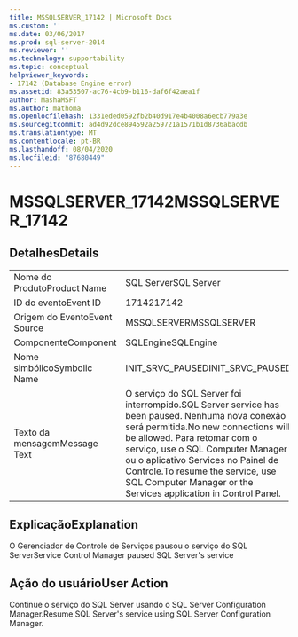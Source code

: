 ```yaml
---
title: MSSQLSERVER_17142 | Microsoft Docs
ms.custom: ''
ms.date: 03/06/2017
ms.prod: sql-server-2014
ms.reviewer: ''
ms.technology: supportability
ms.topic: conceptual
helpviewer_keywords:
- 17142 (Database Engine error)
ms.assetid: 83a53507-ac76-4cb9-b116-daf6f42aea1f
author: MashaMSFT
ms.author: mathoma
ms.openlocfilehash: 1331eded0592fb2b40d917e4b4008a6ecb779a3e
ms.sourcegitcommit: ad4d92dce894592a259721a1571b1d8736abacdb
ms.translationtype: MT
ms.contentlocale: pt-BR
ms.lasthandoff: 08/04/2020
ms.locfileid: "87680449"
---
```

# <a name="mssqlserver_17142"></a><span data-ttu-id="15ce8-102">MSSQLSERVER_17142</span><span class="sxs-lookup"><span data-stu-id="15ce8-102">MSSQLSERVER_17142</span></span>
    
## <a name="details"></a><span data-ttu-id="15ce8-103">Detalhes</span><span class="sxs-lookup"><span data-stu-id="15ce8-103">Details</span></span>  
  
|||  
|-|-|  
|<span data-ttu-id="15ce8-104">Nome do Produto</span><span class="sxs-lookup"><span data-stu-id="15ce8-104">Product Name</span></span>|<span data-ttu-id="15ce8-105">SQL Server</span><span class="sxs-lookup"><span data-stu-id="15ce8-105">SQL Server</span></span>|  
|<span data-ttu-id="15ce8-106">ID do evento</span><span class="sxs-lookup"><span data-stu-id="15ce8-106">Event ID</span></span>|<span data-ttu-id="15ce8-107">17142</span><span class="sxs-lookup"><span data-stu-id="15ce8-107">17142</span></span>|  
|<span data-ttu-id="15ce8-108">Origem do Evento</span><span class="sxs-lookup"><span data-stu-id="15ce8-108">Event Source</span></span>|<span data-ttu-id="15ce8-109">MSSQLSERVER</span><span class="sxs-lookup"><span data-stu-id="15ce8-109">MSSQLSERVER</span></span>|  
|<span data-ttu-id="15ce8-110">Componente</span><span class="sxs-lookup"><span data-stu-id="15ce8-110">Component</span></span>|<span data-ttu-id="15ce8-111">SQLEngine</span><span class="sxs-lookup"><span data-stu-id="15ce8-111">SQLEngine</span></span>|  
|<span data-ttu-id="15ce8-112">Nome simbólico</span><span class="sxs-lookup"><span data-stu-id="15ce8-112">Symbolic Name</span></span>|<span data-ttu-id="15ce8-113">INIT_SRVC_PAUSED</span><span class="sxs-lookup"><span data-stu-id="15ce8-113">INIT_SRVC_PAUSED</span></span>|  
|<span data-ttu-id="15ce8-114">Texto da mensagem</span><span class="sxs-lookup"><span data-stu-id="15ce8-114">Message Text</span></span>|<span data-ttu-id="15ce8-115">O serviço do SQL Server foi interrompido.</span><span class="sxs-lookup"><span data-stu-id="15ce8-115">SQL Server service has been paused.</span></span> <span data-ttu-id="15ce8-116">Nenhuma nova conexão será permitida.</span><span class="sxs-lookup"><span data-stu-id="15ce8-116">No new connections will be allowed.</span></span> <span data-ttu-id="15ce8-117">Para retomar com o serviço, use o SQL Computer Manager ou o aplicativo Services no Painel de Controle.</span><span class="sxs-lookup"><span data-stu-id="15ce8-117">To resume the service, use SQL Computer Manager or the Services application in Control Panel.</span></span>|  
  
## <a name="explanation"></a><span data-ttu-id="15ce8-118">Explicação</span><span class="sxs-lookup"><span data-stu-id="15ce8-118">Explanation</span></span>  
 <span data-ttu-id="15ce8-119">O Gerenciador de Controle de Serviços pausou o serviço do SQL Server</span><span class="sxs-lookup"><span data-stu-id="15ce8-119">Service Control Manager paused SQL Server's service</span></span>  
  
## <a name="user-action"></a><span data-ttu-id="15ce8-120">Ação do usuário</span><span class="sxs-lookup"><span data-stu-id="15ce8-120">User Action</span></span>  
 <span data-ttu-id="15ce8-121">Continue o serviço do SQL Server usando o SQL Server Configuration Manager.</span><span class="sxs-lookup"><span data-stu-id="15ce8-121">Resume SQL Server's service using SQL Server Configuration Manager.</span></span>  
  
  
